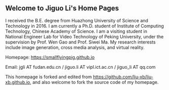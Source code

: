 ## Welcome to Jiguo Li's Home Pages

I received the B.E. degree from Huazhong University of Science and Technology in 2016. I am currently a Ph.D. student of Institute of Computing Technology, Chinese Academy of Science. I am a visiting student in National Engineer Lab for Video Technology of Peking University, under the supervision by Prof. Wen Gao and Prof. Siwei Ma. My research interests include image generation, cross media analysis, and virtual reality.

Homepage: https://smallflyingpig.github.io

Email: jgli AT fudan.edu.cn / jiguo.li AT vipl.ict.ac.cn / jiguo_li AT qq.com


This homepage is forked and edited from https://github.com/liu-xb/liu-xb.github.io, and also welcome to fork the source code of my homepage.

